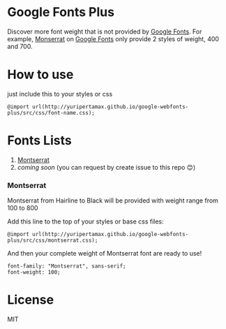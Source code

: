 # Google Fonts Plus
Discover more font weight that is not provided by [Google Fonts](http://google.com/fonts). For example, [Monserrat](https://www.google.com/fonts/specimen/Montserrat) on [Google Fonts](http://google.com/fonts) only provide 2 styles of weight, 400 and 700.

# How to use
just include this to your styles or css

```
@import url(http://yuripertamax.github.io/google-webfonts-plus/src/css/font-name.css);
```

# Fonts Lists
1. [Montserrat](#montserrat)
2. _coming soon_ (you can request by create issue to this repo 😊)


### Montserrat

Montserrat from Hairline to Black will be provided with weight range from 100 to 800

Add this line to the top of your styles or base css files:
```
@import url(http://yuripertamax.github.io/google-webfonts-plus/src/css/montserrat.css);
```
And then your complete weight of Montserrat font are ready to use!
```
font-family: "Montserrat", sans-serif;
font-weight: 100;
```

# License
MIT
